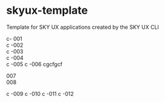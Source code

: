 # skyux-template
Template for SKY UX applications created by the SKY UX CLI

c- 001  
c -002  
c -003  
c -004  
c -005
c -006
cgcfgcf
  
007  
008

c -009 
c -010 
c -011
c -012   
  



